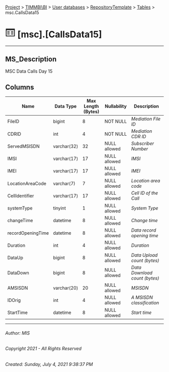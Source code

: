 #### 

[Project](../../../../index.md) > [TIMMBI\\BI](../../../index.md) > [User databases](../../index.md) > [RepositoryTemplate](../index.md) > [Tables](Tables.md) > msc.CallsData15

# ![Tables](../../../../Images/Table32.png) [msc].[CallsData15]

---

## <a name="#description"></a>MS_Description

MSC Data Calls Day 15

## <a name="#columns"></a>Columns

| Name | Data Type | Max Length (Bytes) | Nullability | Description |
|---|---|---|---|---|
| FileID | bigint | 8 | NOT NULL | _Mediation File ID_ |
| CDRID | int | 4 | NOT NULL | _Mediation CDR ID_ |
| ServedMSISDN | varchar(32) | 32 | NULL allowed | _Subscriber Number_ |
| IMSI | varchar(17) | 17 | NULL allowed | _IMSI_ |
| IMEI | varchar(17) | 17 | NULL allowed | _IMEI_ |
| LocationAreaCode | varchar(7) | 7 | NULL allowed | _Location area code_ |
| CellIdentifier | varchar(17) | 17 | NULL allowed | _Cell ID of the Call_ |
| systemType | tinyint | 1 | NULL allowed | _System Type_ |
| changeTime | datetime | 8 | NULL allowed | _Change time_ |
| recordOpeningTime | datetime | 8 | NULL allowed | _Data record opening time_ |
| Duration | int | 4 | NULL allowed | _Duration_ |
| DataUp | bigint | 8 | NULL allowed | _Data Upload count (bytes)_ |
| DataDown | bigint | 8 | NULL allowed | _Data Download count (bytes)_ |
| AMSISDN | varchar(20) | 20 | NULL allowed | _MSISDN_ |
| IDOrig | int | 4 | NULL allowed | _A MSISDN classification_ |
| StartTime | datetime | 8 | NULL allowed | _Start time_ |


---

###### Author:  MIS

###### Copyright 2021 - All Rights Reserved

###### Created: Sunday, July 4, 2021 9:38:37 PM

